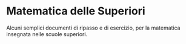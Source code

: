 Matematica delle Superiori
==========================

Alcuni semplici documenti di ripasso e di esercizio, per la matematica insegnata nelle scuole superiori.
